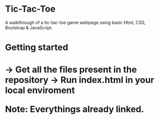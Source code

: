 # Tic-Tac-Toe
A walkthrough of a tic-tac-toe game webpage using basic Html, CSS, Bootstrap &amp; JavaScript.

<h1> Getting started <h1>
 -> Get all the files present in the repository
 -> Run index.html in your local enviroment
  
  Note:   Everythings already linked.
